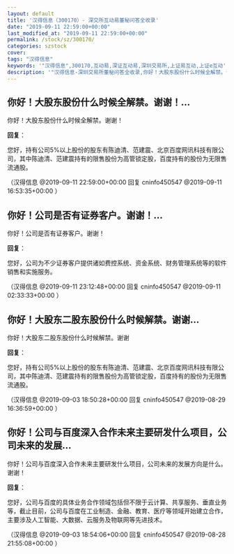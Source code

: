 ```yaml
---
layout: default
title: '汉得信息（300170）- 深交所互动易董秘问答全收录'
date: "2019-09-11 22:59:00+00:00"
last_modified_at: "2019-09-11 22:59:00+00:00"
permalink: /stock/sz/300170/
categories: szstock
cover: 
tags: "汉得信息"
keywords: '"汉得信息",300170,互动易,深证互动易,深圳交易所,上证易互动,上证e互动'
description: '"汉得信息-深圳交易所董秘问答全收录,你好！大股东股份什么时候全解禁。谢谢！"'
---
```


## 你好！大股东股份什么时候全解禁。谢谢！...

你好！大股东股份什么时候全解禁。谢谢！

**回复**：

您好，持有公司5%以上股份的股东有陈迪清、范建震、北京百度网讯科技有限公司，其中陈迪清、范建震持有的限售股份为高管锁定股，百度持有的股份为无限售流通股。 

（汉得信息  @2019-09-11 22:59:00+00:00 回复 cninfo450547  @2019-09-11 16:53:35+00:00 ）

## 你好！公司是否有证券客户。谢谢！...

你好！公司是否有证券客户。谢谢！

**回复**：

您好，公司为不少证券客户提供诸如费控系统、资金系统、财务管理系统等的软件销售和实施服务。 

（汉得信息  @2019-09-11 23:12:48+00:00 回复 cninfo450547  @2019-09-11 02:33:33+00:00 ）

## 你好！大股东二股东股份什么时候解禁。谢谢...

你好！大股东二股东股份什么时候解禁。谢谢

**回复**：

您好，持有公司5%以上股份的股东有陈迪清、范建震、北京百度网讯科技有限公司，其中陈迪清、范建震持有的限售股份为高管锁定股，百度持有的股份为无限售流通股。 

（汉得信息  @2019-09-03 18:50:28+00:00 回复 cninfo450547  @2019-08-29 16:36:59+00:00 ）

## 你好！公司与百度深入合作未来主要研发什么项目，公司未来的发展...

你好！公司与百度深入合作未来主要研发什么项目，公司未来的发展方向是什么。谢谢！

**回复**：

您好，公司与百度的具体业务合作领域包括但不限于云计算、共享服务、垂直业务等，截止目前，公司与百度在工业制造、金融、教育、医疗等领域开始建立合作，主要涉及人工智能、大数据、云服务及物联网等先进技术。 

（汉得信息  @2019-09-03 18:54:06+00:00 回复 cninfo450547  @2019-08-28 21:55:08+00:00 ）


